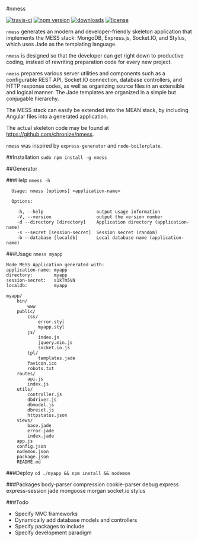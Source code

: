 #nmess

[![travis-ci](http://img.shields.io/travis/edge/nmess-generator.svg?style=flat-square)](https://npmjs.org/package/nmess)
[![npm version](https://img.shields.io/npm/v/nmess.svg?style=flat-square)](https://npmjs.org/package/nmess)
[![downloads](http://img.shields.io/npm/dm/nmess.svg?style=flat-square)](https://npmjs.org/package/nmess)
[![license](http://img.shields.io/npm/l/nmess.svg?style=flat-square)](https://npmjs.org/package/nmess)

`nmess` generates an modern and developer-friendly skeleton application that implements the MESS stack: MongoDB, Express.js, Socket.IO, and Stylus, which uses Jade as the templating language.

`nmess` is designed so that the developer can get right down to productive coding, instead of rewriting preparation code for every new project.

`nmess` prepares various server utilities and components such as a configurable REST API, Socket.IO connection, database controllers, and HTTP response codes, as well as organizing source files in an extensible and logical manner. The Jade templates are organized in a simple but conjugable hierarchy.

The MESS stack can easily be extended into the MEAN stack, by including Angular files into a generated application.

The actual skeleton code may be found at https://github.com/chronize/nmess.

`nmess` was inspired by `express-generator` and `node-boilerplate`.

##Installation
`sudo npm install -g nmess`

##Generator

###Help
`nmess -h`

```
  Usage: nmess [options] <application-name>

  Options:

    -h, --help                    output usage information
    -V, --version                 output the version number
    -d --directory [directory]    Application directory (application-name)
    -s --secret [session-secret]  Session secret (random)
    -b --database [localdb]       Local database name (application-name)
```

###Usage
`nmess myapp`

```
Node MESS Application generated with:
application-name: myapp
directory:        myapp
session-secret:   s1kTm5VN
localdb:          myapp
```

```
myapp/
	bin/
		www
	public/
		css/
			error.styl
			myapp.styl
		js/
			index.js
			jquery.min.js
			socket.io.js
        tpl/
            templates.jade
        favicon.ico
        robots.txt
	routes/
		api.js
		index.js
	utils/
		controller.js
		dbdriver.js
		dbmodel.js
		dbreset.js
		httpstatus.json
	views/
		base.jade
		error.jade
		index.jade
	app.js
    config.json
    nodemon.json
	package.json
	README.md
```

###Deploy
`cd ./myapp && npm install && nodemon`

###Packages
    body-parser
    compression
    cookie-parser
    debug
    express
    express-session
    jade
    mongoose
    morgan
    socket.io
    stylus

###Todo
- Specify MVC frameworks
- Dynamically add database models and controllers
- Specify packages to include
- Specify development paradigm
